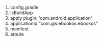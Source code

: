 1. config.gradle
2. isBuildApp
3. apply plugin: 'com.android.application'
4.  applicationId "com.gw.ebookos.ebookos"
5.  manifest
6.  aroute